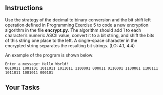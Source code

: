 ## Instructions

Use the strategy of the decimal to binary conversion and the bit shift left operation defined in Programming Exercise 5 to code a new encryption algorithm in the file **encrypt.py**. The algorithm should add 1 to each character’s numeric ASCII value, convert it to a bit string, and shift the bits of this string one place to the left. A single-space character in the encrypted string separates the resulting bit strings. (LO: 4.1, 4.4)

An example of the program is shown below:

```
Enter a message: Hello World!
0010011 1001101 1011011 1011011 1100001 000011 0110001 1100001 1100111 1011011 1001011 000101
```

## Your Tasks

